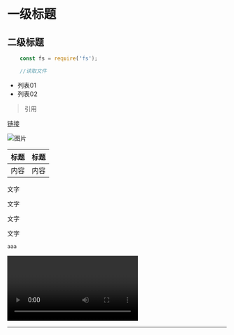# 一级标题

## 二级标题

```javascript
    const fs = require('fs');

    //读取文件
```

- 列表01
- 列表02

> 引用

[链接](http://4399.com)

![图片](http://4399.com)

|标题|标题|
|:--|:--:|
|内容|内容|

文字

文字

文字

文字

<code id="aaa" class="bbb">aaa</code>

<video class="vidoe" id="v">视频</video>

---
